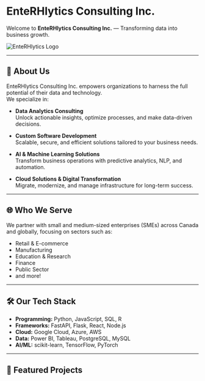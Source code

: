 # EnteRHlytics Consulting Inc.

Welcome to **EnteRHlytics Consulting Inc.** — Transforming data into business growth.

![EnteRHlytics Logo](https://your-logo-url.com/logo.png) <!-- Replace with actual logo URL if available -->

---

## 🚀 About Us

EnteRHlytics Consulting Inc. empowers organizations to harness the full potential of their data and technology.  
We specialize in:

- **Data Analytics Consulting**  
  Unlock actionable insights, optimize processes, and make data-driven decisions.

- **Custom Software Development**  
  Scalable, secure, and efficient solutions tailored to your business needs.

- **AI & Machine Learning Solutions**  
  Transform business operations with predictive analytics, NLP, and automation.

- **Cloud Solutions & Digital Transformation**  
  Migrate, modernize, and manage infrastructure for long-term success.

---

## 🌐 Who We Serve

We partner with small and medium-sized enterprises (SMEs) across Canada and globally, focusing on sectors such as:

- Retail & E-commerce  
- Manufacturing  
- Education & Research  
- Finance  
- Public Sector  
- and more!

---

## 🛠️ Our Tech Stack

- **Programming:** Python, JavaScript, SQL, R  
- **Frameworks:** FastAPI, Flask, React, Node.js  
- **Cloud:** Google Cloud, Azure, AWS  
- **Data:** Power BI, Tableau, PostgreSQL, MySQL  
- **AI/ML:** scikit-learn, TensorFlow, PyTorch

---

## 📂 Featured Projects

